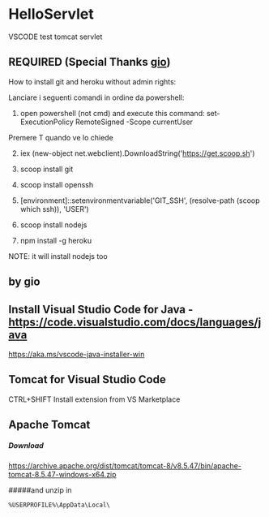# HelloServlet
VSCODE test tomcat servlet

## REQUIRED (Special Thanks [gio](https://github.com/GiorgioDots))

How to install git and heroku without admin rights:

Lanciare i seguenti comandi in ordine da powershell:

1. open powershell (not cmd) and execute this command: set-ExecutionPolicy RemoteSigned -Scope currentUser

Premere T quando ve lo chiede

2. iex (new-object net.webclient).DownloadString('https://get.scoop.sh')

3. scoop install git

4. scoop install openssh

5. [environment]::setenvironmentvariable('GIT_SSH', (resolve-path (scoop which ssh)), 'USER')

6. scoop install nodejs

7. npm install -g heroku

NOTE: it will install nodejs too

by gio
--------------------------------------------------------------------------------------------------


## Install Visual Studio Code for Java - https://code.visualstudio.com/docs/languages/java
https://aka.ms/vscode-java-installer-win


## Tomcat for Visual Studio Code
CTRL+SHIFT Install extension from VS Marketplace

## Apache Tomcat
##### Download 
https://archive.apache.org/dist/tomcat/tomcat-8/v8.5.47/bin/apache-tomcat-8.5.47-windows-x64.zip

#####and unzip in
``` 
%USERPROFILE%\AppData\Local\
```



